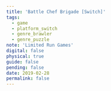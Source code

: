 ```yaml
---
title: 'Battle Chef Brigade [Switch]'
tags:
  - game
  - platform_switch
  - genre_brawler
  - genre_puzzle
note: 'Limited Run Games'
digital: false
physical: true
guide: false
pending: false
date: 2019-02-28
permalink: false
---
```

